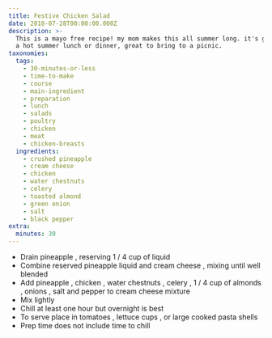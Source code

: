 ```yaml
---
title: Festive Chicken Salad
date: 2010-07-28T00:00:00.000Z
description: >-
  This is a mayo free recipe! my mom makes this all summer long. it's great for
  a hot summer lunch or dinner, great to bring to a picnic.
taxonomies:
  tags:
    - 30-minutes-or-less
    - time-to-make
    - course
    - main-ingredient
    - preparation
    - lunch
    - salads
    - poultry
    - chicken
    - meat
    - chicken-breasts
  ingredients:
    - crushed pineapple
    - cream cheese
    - chicken
    - water chestnuts
    - celery
    - toasted almond
    - green onion
    - salt
    - black pepper
extra:
  minutes: 30
---
```

 - Drain pineapple , reserving 1 / 4 cup of liquid
 - Combine reserved pineapple liquid and cream cheese , mixing until well blended
 - Add pineapple , chicken , water chestnuts , celery , 1 / 4 cup of almonds , onions , salt and pepper to cream cheese mixture
 - Mix lightly
 - Chill at least one hour but overnight is best
 - To serve place in tomatoes , lettuce cups , or large cooked pasta shells
 - Prep time does not include time to chill

